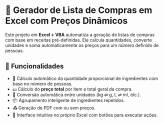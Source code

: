 # 🛒 Gerador de Lista de Compras em Excel com Preços Dinâmicos

Este projeto em **Excel + VBA** automatiza a geração de listas de compras com base em receitas pré-definidas. Ele calcula quantidades, converte unidades e soma automaticamente os preços para um número definido de pessoas.


## 📌 Funcionalidades

- 🧮 Cálculo automático da quantidade proporcional de ingredientes com base no número de pessoas.
- 💵 Cálculo do **preço total** por item e total geral da compra.
- 🔁 Conversão automática entre unidades (kg ⇄ g, L ⇄ ml, etc.).
- 📦 Agrupamento inteligente de ingredientes repetidos.
- 📤 Geração de PDF com ou sem preços.
- 🎨 Interface intuitiva no próprio Excel com botões para executar ações.
